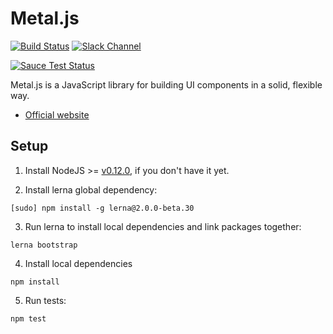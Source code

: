 # Metal.js

[![Build Status](https://travis-ci.org/fernandosouza/metal.js.svg?branch=master)](https://travis-ci.org/fernandosouza/metal.js)
[![Slack Channel](http://metaljs-chat.wedeploy.io/badge.svg)](http://metaljs-chat.wedeploy.io/)

[![Sauce Test Status](https://saucelabs.com/browser-matrix/alloyui.svg)](https://travis-ci.org/fernandosouza/metal.js)

Metal.js is a JavaScript library for building UI components in a solid, flexible way.

* [Official website](http://metaljs.com)

## Setup

1. Install NodeJS >= [v0.12.0](http://nodejs.org/dist/v0.12.0/), if you don't have it yet.

2. Install lerna global dependency:

  ```
  [sudo] npm install -g lerna@2.0.0-beta.30
  ```

3. Run lerna to install local dependencies and link packages together:

  ```
  lerna bootstrap
  ```

4. Install local dependencies

  ```
  npm install
  ```

5. Run tests:

  ```
  npm test
  ```
